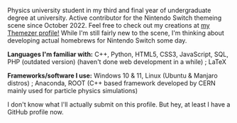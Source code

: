 Physics university student in my third and final year of undergraduate degree at university.
Active contributor for the Nintendo Switch themeing scene since October 2022. Feel free to check out my creations at [my Themezer profile!](https://themezer.net/creators/382997176307154945)
While I'm still fairly new to the scene, I'm thinking about developing actual homebrews for Nintendo Switch some day.

**Languages I'm familiar with:** C++, Python, HTML5, CSS3, JavaScript, SQL, PHP (outdated version) (haven't done web development in a while) ; LaTeX

**Frameworks/software I use:** Windows 10 & 11, Linux (Ubuntu & Manjaro distros) ; Anaconda, ROOT (C++ based framework developed by CERN mainly used for particle physics simulations)

I don't know what I'll actually submit on this profile. But hey, at least I have a GitHub profile now.
